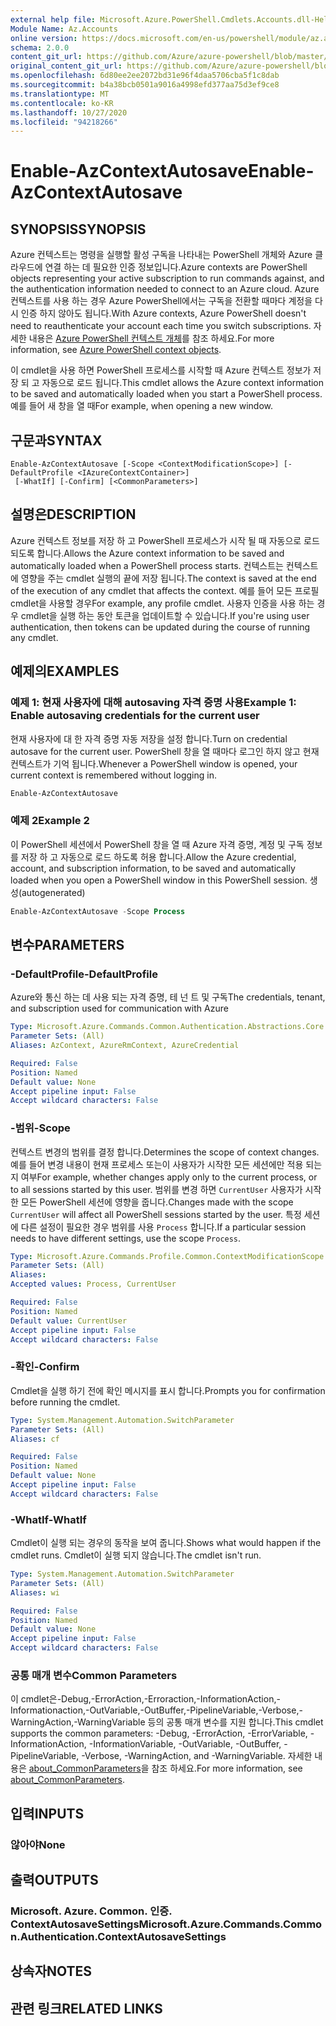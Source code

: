 ```yaml
---
external help file: Microsoft.Azure.PowerShell.Cmdlets.Accounts.dll-Help.xml
Module Name: Az.Accounts
online version: https://docs.microsoft.com/en-us/powershell/module/az.accounts/enable-azcontextautosave
schema: 2.0.0
content_git_url: https://github.com/Azure/azure-powershell/blob/master/src/Accounts/Accounts/help/Enable-AzContextAutosave.md
original_content_git_url: https://github.com/Azure/azure-powershell/blob/master/src/Accounts/Accounts/help/Enable-AzContextAutosave.md
ms.openlocfilehash: 6d80ee2ee2072bd31e96f4daa5706cba5f1c8dab
ms.sourcegitcommit: b4a38bcb0501a9016a4998efd377aa75d3ef9ce8
ms.translationtype: MT
ms.contentlocale: ko-KR
ms.lasthandoff: 10/27/2020
ms.locfileid: "94218266"
---
```

# <span data-ttu-id="51b42-101">Enable-AzContextAutosave</span><span class="sxs-lookup"><span data-stu-id="51b42-101">Enable-AzContextAutosave</span></span>

## <span data-ttu-id="51b42-102">SYNOPSIS</span><span class="sxs-lookup"><span data-stu-id="51b42-102">SYNOPSIS</span></span>
<span data-ttu-id="51b42-103">Azure 컨텍스트는 명령을 실행할 활성 구독을 나타내는 PowerShell 개체와 Azure 클라우드에 연결 하는 데 필요한 인증 정보입니다.</span><span class="sxs-lookup"><span data-stu-id="51b42-103">Azure contexts are PowerShell objects representing your active subscription to run commands against, and the authentication information needed to connect to an Azure cloud.</span></span> <span data-ttu-id="51b42-104">Azure 컨텍스트를 사용 하는 경우 Azure PowerShell에서는 구독을 전환할 때마다 계정을 다시 인증 하지 않아도 됩니다.</span><span class="sxs-lookup"><span data-stu-id="51b42-104">With Azure contexts, Azure PowerShell doesn't need to reauthenticate your account each time you switch subscriptions.</span></span> <span data-ttu-id="51b42-105">자세한 내용은 [Azure PowerShell 컨텍스트 개체](https://docs.microsoft.com/powershell/azure/context-persistence)를 참조 하세요.</span><span class="sxs-lookup"><span data-stu-id="51b42-105">For more information, see [Azure PowerShell context objects](https://docs.microsoft.com/powershell/azure/context-persistence).</span></span>

<span data-ttu-id="51b42-106">이 cmdlet을 사용 하면 PowerShell 프로세스를 시작할 때 Azure 컨텍스트 정보가 저장 되 고 자동으로 로드 됩니다.</span><span class="sxs-lookup"><span data-stu-id="51b42-106">This cmdlet allows the Azure context information to be saved and automatically loaded when you start a PowerShell process.</span></span> <span data-ttu-id="51b42-107">예를 들어 새 창을 열 때</span><span class="sxs-lookup"><span data-stu-id="51b42-107">For example, when opening a new window.</span></span>

## <span data-ttu-id="51b42-108">구문과</span><span class="sxs-lookup"><span data-stu-id="51b42-108">SYNTAX</span></span>

```
Enable-AzContextAutosave [-Scope <ContextModificationScope>] [-DefaultProfile <IAzureContextContainer>]
 [-WhatIf] [-Confirm] [<CommonParameters>]
```

## <span data-ttu-id="51b42-109">설명은</span><span class="sxs-lookup"><span data-stu-id="51b42-109">DESCRIPTION</span></span>

<span data-ttu-id="51b42-110">Azure 컨텍스트 정보를 저장 하 고 PowerShell 프로세스가 시작 될 때 자동으로 로드 되도록 합니다.</span><span class="sxs-lookup"><span data-stu-id="51b42-110">Allows the Azure context information to be saved and automatically loaded when a PowerShell process starts.</span></span> <span data-ttu-id="51b42-111">컨텍스트는 컨텍스트에 영향을 주는 cmdlet 실행의 끝에 저장 됩니다.</span><span class="sxs-lookup"><span data-stu-id="51b42-111">The context is saved at the end of the execution of any cmdlet that affects the context.</span></span> <span data-ttu-id="51b42-112">예를 들어 모든 프로필 cmdlet을 사용할 경우</span><span class="sxs-lookup"><span data-stu-id="51b42-112">For example, any profile cmdlet.</span></span> <span data-ttu-id="51b42-113">사용자 인증을 사용 하는 경우 cmdlet을 실행 하는 동안 토큰을 업데이트할 수 있습니다.</span><span class="sxs-lookup"><span data-stu-id="51b42-113">If you're using user authentication, then tokens can be updated during the course of running any cmdlet.</span></span>

## <span data-ttu-id="51b42-114">예제의</span><span class="sxs-lookup"><span data-stu-id="51b42-114">EXAMPLES</span></span>

### <span data-ttu-id="51b42-115">예제 1: 현재 사용자에 대해 autosaving 자격 증명 사용</span><span class="sxs-lookup"><span data-stu-id="51b42-115">Example 1: Enable autosaving credentials for the current user</span></span>

<span data-ttu-id="51b42-116">현재 사용자에 대 한 자격 증명 자동 저장을 설정 합니다.</span><span class="sxs-lookup"><span data-stu-id="51b42-116">Turn on credential autosave for the current user.</span></span> <span data-ttu-id="51b42-117">PowerShell 창을 열 때마다 로그인 하지 않고 현재 컨텍스트가 기억 됩니다.</span><span class="sxs-lookup"><span data-stu-id="51b42-117">Whenever a PowerShell window is opened, your current context is remembered without logging in.</span></span>

```powershell
Enable-AzContextAutosave
```

### <span data-ttu-id="51b42-118">예제 2</span><span class="sxs-lookup"><span data-stu-id="51b42-118">Example 2</span></span>

<span data-ttu-id="51b42-119">이 PowerShell 세션에서 PowerShell 창을 열 때 Azure 자격 증명, 계정 및 구독 정보를 저장 하 고 자동으로 로드 하도록 허용 합니다.</span><span class="sxs-lookup"><span data-stu-id="51b42-119">Allow the Azure credential, account, and subscription information, to be saved and automatically loaded when you open a PowerShell window in this PowerShell session.</span></span> <span data-ttu-id="51b42-120">생성</span><span class="sxs-lookup"><span data-stu-id="51b42-120">(autogenerated)</span></span>

```powershell <!-- Aladdin Generated Example -->
Enable-AzContextAutosave -Scope Process
```

## <span data-ttu-id="51b42-121">변수</span><span class="sxs-lookup"><span data-stu-id="51b42-121">PARAMETERS</span></span>

### <span data-ttu-id="51b42-122">-DefaultProfile</span><span class="sxs-lookup"><span data-stu-id="51b42-122">-DefaultProfile</span></span>

<span data-ttu-id="51b42-123">Azure와 통신 하는 데 사용 되는 자격 증명, 테 넌 트 및 구독</span><span class="sxs-lookup"><span data-stu-id="51b42-123">The credentials, tenant, and subscription used for communication with Azure</span></span>

```yaml
Type: Microsoft.Azure.Commands.Common.Authentication.Abstractions.Core.IAzureContextContainer
Parameter Sets: (All)
Aliases: AzContext, AzureRmContext, AzureCredential

Required: False
Position: Named
Default value: None
Accept pipeline input: False
Accept wildcard characters: False
```

### <span data-ttu-id="51b42-124">-범위</span><span class="sxs-lookup"><span data-stu-id="51b42-124">-Scope</span></span>

<span data-ttu-id="51b42-125">컨텍스트 변경의 범위를 결정 합니다.</span><span class="sxs-lookup"><span data-stu-id="51b42-125">Determines the scope of context changes.</span></span> <span data-ttu-id="51b42-126">예를 들어 변경 내용이 현재 프로세스 또는이 사용자가 시작한 모든 세션에만 적용 되는지 여부</span><span class="sxs-lookup"><span data-stu-id="51b42-126">For example, whether changes apply only to the current process, or to all sessions started by this user.</span></span> <span data-ttu-id="51b42-127">범위를 변경 하면 `CurrentUser` 사용자가 시작한 모든 PowerShell 세션에 영향을 줍니다.</span><span class="sxs-lookup"><span data-stu-id="51b42-127">Changes made with the scope `CurrentUser` will affect all PowerShell sessions started by the user.</span></span> <span data-ttu-id="51b42-128">특정 세션에 다른 설정이 필요한 경우 범위를 사용 `Process` 합니다.</span><span class="sxs-lookup"><span data-stu-id="51b42-128">If a particular session needs to have different settings, use the scope `Process`.</span></span>

```yaml
Type: Microsoft.Azure.Commands.Profile.Common.ContextModificationScope
Parameter Sets: (All)
Aliases:
Accepted values: Process, CurrentUser

Required: False
Position: Named
Default value: CurrentUser
Accept pipeline input: False
Accept wildcard characters: False
```

### <span data-ttu-id="51b42-129">-확인</span><span class="sxs-lookup"><span data-stu-id="51b42-129">-Confirm</span></span>

<span data-ttu-id="51b42-130">Cmdlet을 실행 하기 전에 확인 메시지를 표시 합니다.</span><span class="sxs-lookup"><span data-stu-id="51b42-130">Prompts you for confirmation before running the cmdlet.</span></span>

```yaml
Type: System.Management.Automation.SwitchParameter
Parameter Sets: (All)
Aliases: cf

Required: False
Position: Named
Default value: None
Accept pipeline input: False
Accept wildcard characters: False
```

### <span data-ttu-id="51b42-131">-WhatIf</span><span class="sxs-lookup"><span data-stu-id="51b42-131">-WhatIf</span></span>

<span data-ttu-id="51b42-132">Cmdlet이 실행 되는 경우의 동작을 보여 줍니다.</span><span class="sxs-lookup"><span data-stu-id="51b42-132">Shows what would happen if the cmdlet runs.</span></span>
<span data-ttu-id="51b42-133">Cmdlet이 실행 되지 않습니다.</span><span class="sxs-lookup"><span data-stu-id="51b42-133">The cmdlet isn't run.</span></span>

```yaml
Type: System.Management.Automation.SwitchParameter
Parameter Sets: (All)
Aliases: wi

Required: False
Position: Named
Default value: None
Accept pipeline input: False
Accept wildcard characters: False
```

### <span data-ttu-id="51b42-134">공통 매개 변수</span><span class="sxs-lookup"><span data-stu-id="51b42-134">Common Parameters</span></span>

<span data-ttu-id="51b42-135">이 cmdlet은-Debug,-ErrorAction,-Erroraction,-InformationAction,-Informationaction,-OutVariable,-OutBuffer,-PipelineVariable,-Verbose,-WarningAction,-WarningVariable 등의 공통 매개 변수를 지원 합니다.</span><span class="sxs-lookup"><span data-stu-id="51b42-135">This cmdlet supports the common parameters: -Debug, -ErrorAction, -ErrorVariable, -InformationAction, -InformationVariable, -OutVariable, -OutBuffer, -PipelineVariable, -Verbose, -WarningAction, and -WarningVariable.</span></span> <span data-ttu-id="51b42-136">자세한 내용은 [about_CommonParameters](http://go.microsoft.com/fwlink/?LinkID=113216)을 참조 하세요.</span><span class="sxs-lookup"><span data-stu-id="51b42-136">For more information, see [about_CommonParameters](http://go.microsoft.com/fwlink/?LinkID=113216).</span></span>

## <span data-ttu-id="51b42-137">입력</span><span class="sxs-lookup"><span data-stu-id="51b42-137">INPUTS</span></span>

### <span data-ttu-id="51b42-138">않아야</span><span class="sxs-lookup"><span data-stu-id="51b42-138">None</span></span>

## <span data-ttu-id="51b42-139">출력</span><span class="sxs-lookup"><span data-stu-id="51b42-139">OUTPUTS</span></span>

### <span data-ttu-id="51b42-140">Microsoft. Azure. Common. 인증. ContextAutosaveSettings</span><span class="sxs-lookup"><span data-stu-id="51b42-140">Microsoft.Azure.Commands.Common.Authentication.ContextAutosaveSettings</span></span>

## <span data-ttu-id="51b42-141">상속자</span><span class="sxs-lookup"><span data-stu-id="51b42-141">NOTES</span></span>

## <span data-ttu-id="51b42-142">관련 링크</span><span class="sxs-lookup"><span data-stu-id="51b42-142">RELATED LINKS</span></span>
